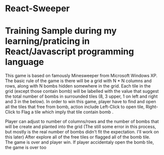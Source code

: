 # React-Sweeper
# Training Sample during my learning/praticing in React/Javascript programming language
This game is based on famously Minesweeper from Microsoft Windows XP. The basic rule of the game is there will be a grid with N * N columns and rows, along with N bombs hidden somewhere in the grid. Each tile in the grid (except those contain bomb) will be labelled with the value that suggest the total number of bombs in surrounded tiles (8, 3 upper, 1 on left and right and 3 in the below). In order to win this game, player have to find and open all the tiles that free from bomb, action include Left-Click to open tile, Right-Click to Flag a tile which imply that tile contain bomb .

Player can adjust to number of columns/rows and the number of bombs that will be create and planted into the grid (The still some error in this process, but mostly is the real number of bombs didn't fit the expectation. I'll work on this later)
After explore all of the free tiles or flagged all of the bomb tile. The game is over and player win. If player accidentaly open the bomb tile, the game is over too
